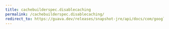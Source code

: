 ```yaml
---
title: cachebuilderspec.disablecaching
permalink: /cachebuilderspec.disablecaching/
redirect_to: https://guava.dev/releases/snapshot-jre/api/docs/com/google/common/cache/CacheBuilderSpec.html#disableCaching--
---
```

